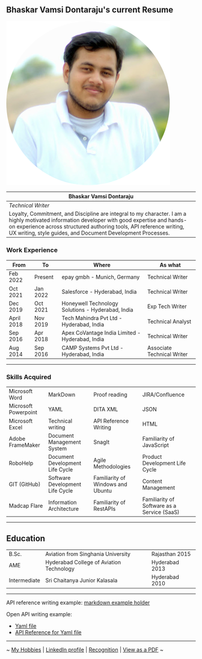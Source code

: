 ## Bhaskar Vamsi Dontaraju's current Resume

![Vamsi Profile Picture](Images/vamsi.png)

|       Bhaskar Vamsi Dontaraju     |
| ---- |
|   _Technical Writer_   |
|    Loyalty, Commitment, and Discipline are integral to my character. I am a highly motivated information developer with good expertise and hands-on experience across structured authoring tools, API reference writing, UX writing, style guides, and Document Development Processes.   |

### Work Experience

| From | To | Where | As what |
| --- | --- | --- | --- |
| Feb 2022 | Present | epay gmbh - Munich, Germany | Technical Writer |
| Oct 2021 | Jan 2022 | Salesforce - Hyderabad, India | Technical Writer |
| Dec 2019 | Oct 2021 | Honeywell Technology Solutions - Hyderabad, India | Exp Tech Writer |
| April 2018 | Nov 2019 | Tech Mahindra Pvt Ltd - Hyderabad, India | Technical Analyst |
| Sep 2016 | Apr 2018 | Apex CoVantage India Limited - Hyderabad, India | Technical Writer |
| Aug 2014 | Sep 2016 | CAMP Systems Pvt Ltd - Hyderabad, India | Associate Technical Writer |

***

### Skills Acquired

|                    |                               |                                 |                                           |
| -------------------- | ------------------------------- | --------------------------------- | ------------------------------------------- |
| Microsoft Word       | MarkDown                        | Proof reading                     | JIRA/Confluence                             |
| Microsoft Powerpoint | YAML                            | DITA XML                          | JSON                                        |
| Microsoft Excel      | Technical writing               | API Reference Writing             | HTML                                        |
| Adobe FrameMaker     | Document Management System      | SnagIt                            | Familiarity of JavaScript                   |
| RoboHelp             | Document Development Life Cycle | Agile Methodologies               | Product Development Life Cycle              |
| GIT (GitHub)         | Software Development Life Cycle | Familiarity of Windows and Ubuntu | Content Management                          |
| Madcap Flare         | Information Architecture        | Familiarity of RestAPIs           | Familiarity of Software as a Service (SaaS) |

* * *

## Education

|   |   |   |
| - | - | - |
| B.Sc. | Aviation from Singhania University| Rajasthan 2015|
| AME | Hyderabad College of Aviation Technology | Hyderabad 2013 |
| Intermediate | Sri Chaitanya Junior Kalasala | Hyderabad 2010 |

* * *

API reference writing example: [markdown example holder](https://dbvamsi.github.io/markdown) 

Open API writing example:
- [Yaml file](https://github.com/DBVamsi/markdown/blob/master/Freddys%20Candyshop%20OAS%20file.yml)
- [API Reference for Yaml file](https://documenter.getpostman.com/view/15482145/TzRLmqYY) 

***

~
 [My Hobbies](../hobbies/) \| [LinkedIn profile](https://www.linkedin.com/in/bvdontaraju/) \| [Recognition](../recognition/)  \|  [View as a PDF](/cv/resume.pdf) ~